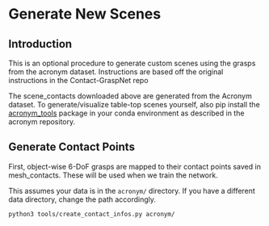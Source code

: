 # Generate New Scenes

## Introduction
This is an optional procedure to generate custom scenes using the grasps
from the acronym dataset.  Instructions are based off the original instructions
in the Contact-GraspNet repo

The scene_contacts downloaded above are generated from the Acronym dataset. To generate/visualize table-top scenes yourself, also pip install the [acronym_tools](https://github.com/NVlabs/acronym) package in your conda environment as described in the acronym repository.

## Generate Contact Points

First, object-wise 6-DoF grasps are mapped to their contact points saved in mesh_contacts.
These will be used when we train the network.

This assumes your data is in the `acronym/` directory.  If you have a different
data directory, change the path accordingly.

```
python3 tools/create_contact_infos.py acronym/
```